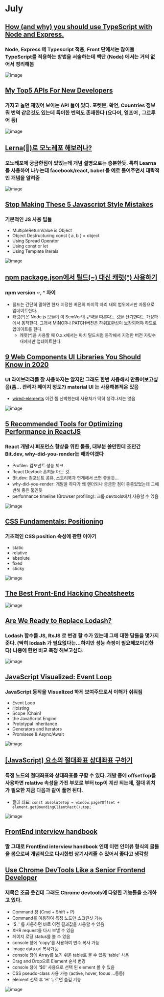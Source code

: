 # July

## [How (and why) you should use TypeScript with Node and Express.](https://medium.com/javascript-in-plain-english/typescript-with-node-and-express-js-why-when-and-how-eb6bc73edd5d)
### Node, Express 에 Typescript 적용, Front 단에서는 많이들 TypeScript를 적용하는 방법을 서술하는데 백단 (Node) 에서는 거의 없어서 정리해봄
![image](https://miro.medium.com/max/816/1*mn6bOs7s6Qbao15PMNRyOA.png)

## [My Top5 APIs For New Developers](https://medium.com/swlh/my-top-5-apis-for-new-developers-5191031da102)
### 가지고 놀면 재밌어 보이는 API 들이 있다. 포켓몬, 확언, Countries 정보 뭐 번역 같은것도 있는데 특이한 번역도 존재한다 (요다어, 엘프어 , 그르투어 등)
![image](https://miro.medium.com/max/1200/0*Bz9d-NmoXSWp8S-7)

## [Lerna(🐉)로 모노레포 해보러나?](https://medium.com/jung-han/lerna-%EB%A1%9C-%EB%AA%A8%EB%85%B8%EB%A0%88%ED%8F%AC-%ED%95%B4%EB%B3%B4%EB%9F%AC%EB%82%98-34c8e008106a)
### 모노레포에 궁금한점이 있었는데 개념 설명으로는 충분한듯. 특히 Learna 를 사용하여 나누는데 facebook/react, babel 를 예로 들어주면서 대략적인 개념을 알려줌
![image](https://miro.medium.com/max/1200/1*LpiRLeQ4szeN4kvsv8G50A.png)

## [Stop Making These 5 Javascript Style Mistakes](https://medium.com/the-dev-caf%C3%A9/stop-making-these-5-javascript-style-mistakes-7b352e1b47e3)
### 기본적인 JS 사용 팁들
- MultipleReturnValue is Object
- Object Destructuring const { a, b } = object
- Using Spread Operator
- Using const or let
- Using Template literals

![image](https://miro.medium.com/max/1200/1*YTbg4BSH0bV8w08Jp9P1rA.png)

## [npm package.json에서 틸드(~) 대신 캐럿(^) 사용하기](https://blog.outsider.ne.kr/1041)
### npm version ~, ^ 차이
- 틸드는 간단히 말하면 현재 지정한 버전의 마지막 자리 내의 범위에서만 자동으로 업데이트한다.
- 캐럿(^)은 Node.js 모듈이 이 SemVer의 규약을 따른다는 것을 신뢰한다는 가정하에서 동작한다. 그래서 MINOR나 PATCH버전은 하위호환성이 보장되어야 하므로 업데이트를 한다.
    - 캐럿(^)을 사용할 때 0.x.x에서는 마치 틸드처럼 동작해서 지정한 버전 자릿수 내에서만 업데이트한다.

## [9 Web Components UI Libraries You Should Know in 2020](https://blog.bitsrc.io/9-web-component-ui-libraries-you-should-know-in-2019-9d4476c3f103)
### UI 라이브러리를 잘 사용하지는 않지만 그래도 한번 사용해서 만들어보고싶음(흠... 관리자 페이지 정도?) material UI 는 사용해본적은 있음
- [wired-elements](https://github.com/rough-stuff/wired-elements) 이건 쫌 신박했는데 사용처가 딱히 생각나지는 않음

![image](https://miro.medium.com/max/1200/1*-zkpV1IfOv-1dux6ZqWBCQ.png)

## [5 Recommended Tools for Optimizing Performance in ReactJS](https://blog.bitsrc.io/5-recommended-tools-for-optimizing-performance-in-reactjs-29eb2a3ec46d)
### React 개발시 퍼포먼스 향상을 위한 툴들, 대부분 쓸만한데 조만간 Bit.dev, why-did-you-render는 해봐야겠다
- Profiler: 컴포넌트 성능 체크
- React Devtool: 흔히들 아는 것..
- Bit.dev: 컴포넌트 공유, 스토리북과 연계해서 쓰면 좋을듯...
- why-did-you-render: 개발을 하다가 왜 렌더되나 궁금한 점이 종종있었는데 그에 반해 좋은 툴인듯
- performance timeline (Browser profiling): 크롬 devtools에서 사용할 수 있음

![image](https://miro.medium.com/max/1200/1*OHKkkF6_E_Lnv0J92GawxA.jpeg)

## [CSS Fundamentals: Positioning](https://itnext.io/css-fundamentals-positioning-b0d60a0fdd3b)
### 기초적인 CSS position 속성에 관한 이야기
- static
- relative
- absolute
- fixed
- sticky

![image](https://miro.medium.com/max/706/1*ed7s2wQhYEECtXVO_UsLuw.png)

## [The Best Front-End Hacking Cheatsheets](https://medium.com/better-programming/modern-frontend-hacking-cheatsheets-df9c2566c72a)

![image](https://miro.medium.com/max/1200/1*sqkshvsmr7hN4Ab2A7GJzg.png)

## [Are We Ready to Replace Lodash?](https://medium.com/swlh/are-we-ready-to-replace-lodash-60cd651f6c58)
### Lodash 함수를 JS, RxJS 로 변경 할 수가 있는데 그에 대한 답들을 몇가지 준다. (딱히 lodash 가 필요없다는...하지만 성능 측정이 필요해보이긴한다) 나중에 한번 비교 측정 해보고싶다.

![image](https://miro.medium.com/max/1200/1*imc9NN78swgXUdqUPFAmKg.jpeg)

## [JavaScript Visualized: Event Loop](https://dev.to/lydiahallie/javascript-visualized-event-loop-3dif)
### JavaScript 동작을 Visualized 하게 보여주므로서 이해가 쉬워짐
- Event Loop
- Hoisting
- Scope (Chain)
- the JavaScript Engine
- Prototypal Inheritance
- Generators and Iterators
- Promisese & Async/Await

![image](https://camo.githubusercontent.com/f2faff0e1a3242e6764cc13c33e96d61a4bd0ca3/68747470733a2f2f7265732e636c6f7564696e6172792e636f6d2f70726163746963616c6465762f696d6167652f66657463682f732d2d3434796173794e582d2d2f635f6c696d6974253243665f6175746f253243666c5f70726f6772657373697665253243715f3636253243775f3838302f68747470733a2f2f646576746f6c7964696168616c6c69652e73332d75732d776573742d312e616d617a6f6e6177732e636f6d2f676964312e362e676966)

## [[JavaScript] 요소의 절대좌표 상대좌표 구하기](https://mommoo.tistory.com/85)
### 특정 노드의 절대좌표와 상대좌표를 구할 수 있다. 개발 중에 offsetTop을 사용하면 relative 속성을 가진 부모로 부터 top이 계산 되는데, 절대 위치가 필요한 지금 다음과 같이 풀면 된다.
- 절대 좌표: `const absoluteTop = window.pageYOffset + element.getBoundingClientRect().top;`

![image](https://img1.daumcdn.net/thumb/R800x0/?scode=mtistory2&fname=https%3A%2F%2Ft1.daumcdn.net%2Fcfile%2Ftistory%2F99D06D345C3E1DBB02)

## [FrontEnd interview handbook](https://yangshun.github.io/front-end-interview-handbook/kr/html-questions/)
### 말 그대로 FrontEnd interview handbook 인데 이런 인터뷰 형식의 글들을 봄으로써 개념적으로 다시한번 상기시켜줄 수 있어서 좋다고 생각함


## [Use Chrome DevTools Like a Senior Frontend Developer](https://medium.com/javascript-in-plain-english/use-chrome-devtools-like-a-senior-frontend-developer-99a4740674)
### 제목은 조금 웃긴데 그래도 Chrome devtools에 다양한 기능들을 소개하고 있다.
- Command 창 (Cmd + Shift + P)
- Command를 이용하여 특정 노드만 스크린샷 가능
- '$_' 를 사용하면 바로 이전 결과값을 사용할 수 있음
- XHR request를 다시 보낼 수 있음
- 페이지 로딩 status를 볼 수 있음
- console 창에 'copy'를 사용하여 변수 복사 가능
- Image data url 복사가능
- console 창에 Array를 보기 쉬운 table로 볼 수 있음 'table' 사용
- Drag and Drop으로 Element 순서 변경
- console 창에 '$0' 사용으로 선택 된 element 볼 수 있음
- CSS pseudo-class 사용 가능 (active, hover, focus ...등등)
- element 선택 후 'H' 누르면 숨김 기능

![image](https://miro.medium.com/max/1200/0*3yj2i8k764xJZVT7)